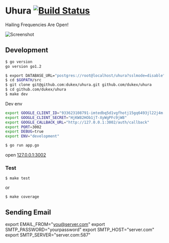# Uhura [![Build Status](https://travis-ci.org/dukex/uhura.png?branch=master)](https://travis-ci.org/dukex/uhura)

Hailing Frequencies Are Open!

![Screenshot](http://uhura.herokuapp.com/assets/uhura-home.png)

## Development

``` bash
$ go version
go version go1.2
```

``` bash
$ export DATABASE_URL="postgres://root@localhost/uhura?sslmode=disable"
$ cd $GOPATH/src
$ git clone git@github.com:dukex/uhura.git github.com/dukex/uhura
$ cd github.com/dukex/uhura
$ make dev
```

Dev env

``` bash
export GOOGLE_CLIENT_ID="933623108791-imtedbq5d1vgfhotj15gq6493jl22j4m.apps.googleusercontent.com"
export GOOGLE_CLIENT_SECRET="HjKW82HOb1jT-XyWgPFc9jW8"
export GOOGLE_CALLBACK_URL="http://127.0.0.1:3002/auth/callback"
export PORT=3002
export DEBUG=true
export ENV="development"
```

``` bash
$ go run app.go
```

open [127.0.0.1:3002](http://127.0.0.1:3002)


### Test

```
$ make test
```

or

```
$ make coverage
```

## Sending Email

export EMAIL_FROM="you@server.com"
export SMTP_PASSWORD="yourpassword"
export SMTP_HOST="server.com"
export SMTP_SERVER="server.com:587"

